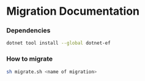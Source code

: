 # Migration Documentation

### Dependencies
```bash
dotnet tool install --global dotnet-ef
```

### How to migrate
```bash
sh migrate.sh <name of migration>
```
